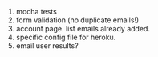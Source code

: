 1. mocha tests
2. form validation (no duplicate emails!)
3. account page. list emails already added.
4. specific config file for heroku.
5. email user results?
